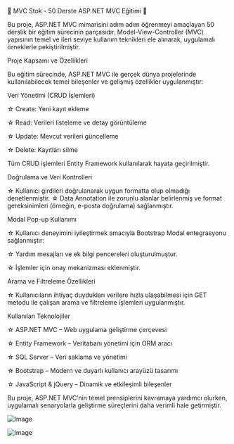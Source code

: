 🌟 MVC Stok - 50 Derste ASP.NET MVC Eğitimi 🌟

Bu proje, ASP.NET MVC mimarisini adım adım öğrenmeyi amaçlayan 50 derslik bir eğitim sürecinin parçasıdır. Model-View-Controller (MVC) yapısının temel ve ileri seviye kullanım teknikleri ele alınarak, uygulamalı örneklerle pekiştirilmiştir.

Proje Kapsamı ve Özellikleri

Bu eğitim sürecinde, ASP.NET MVC ile gerçek dünya projelerinde kullanılabilecek temel bileşenler ve gelişmiş özellikler uygulanmıştır:


Veri Yönetimi (CRUD İşlemleri)

☆ Create: Yeni kayıt ekleme

☆ Read: Verileri listeleme ve detay görüntüleme

☆ Update: Mevcut verileri güncelleme

☆ Delete: Kayıtları silme

Tüm CRUD işlemleri Entity Framework kullanılarak hayata geçirilmiştir.


Doğrulama ve Veri Kontrolleri

☆ Kullanıcı girdileri doğrulanarak uygun formatta olup olmadığı denetlenmiştir.
☆ Data Annotation ile zorunlu alanlar belirlenmiş ve format gereksinimleri (örneğin, e-posta doğrulama) sağlanmıştır.


Modal Pop-up Kullanımı

☆ Kullanıcı deneyimini iyileştirmek amacıyla Bootstrap Modal entegrasyonu sağlanmıştır:

☆ Yardım mesajları ve ek bilgi pencereleri oluşturulmuştur.

☆ İşlemler için onay mekanizması eklenmiştir.


Arama ve Filtreleme Özellikleri

☆ Kullanıcıların ihtiyaç duydukları verilere hızla ulaşabilmesi için GET metodu ile çalışan arama ve filtreleme işlemleri uygulanmıştır.


Kullanılan Teknolojiler

☆ ASP.NET MVC – Web uygulama geliştirme çerçevesi

☆ Entity Framework – Veritabanı yönetimi için ORM aracı

☆ SQL Server – Veri saklama ve yönetimi

☆ Bootstrap – Modern ve duyarlı kullanıcı arayüzü tasarımı

☆ JavaScript & jQuery – Dinamik ve etkileşimli bileşenler

Bu proje, ASP.NET MVC’nin temel prensiplerini kavramaya yardımcı olurken, uygulamalı senaryolarla geliştirme süreçlerini daha verimli hale getirmiştir. 

![Image](https://github.com/user-attachments/assets/b836e224-b191-4367-b400-c04103d5ca81) 

![Image](https://github.com/user-attachments/assets/8f356d56-d63d-4cac-9aac-b76eaa700340)

